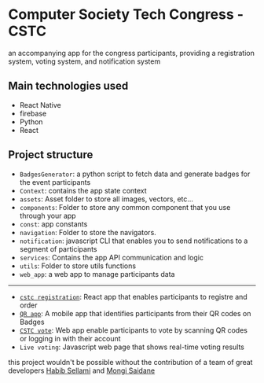 # Computer Society Tech Congress - CSTC
an accompanying app for the congress participants, providing a registration system, voting system, and notification system

## Main technologies used

- React Native
- firebase
- Python
- React

## Project structure

- `BadgesGenerator`: a python script to fetch data and generate badges for the event participants
- `Context`: contains the app state context
- `assets`: Asset folder to store all images, vectors, etc...
- `components`: Folder to store any common component that you use through your app 
- `const`: app constants 
- `navigation`: Folder to store the navigators.
- `notification`: javascript CLI that enables you to send notifications to a segment of participants   
- `services`: Contains the app API communication and logic
- `utils`: Folder to store utils functions 
- `web_app`: a web app to manage participants data
-----------
- [`cstc registration`](https://github.com/ahmedbechirmezhoud/cstc-registration):  React app that enables participants to registre and order
- [`QR app`](https://github.com/ahmedbechirmezhoud/cstc-qr):  A mobile app that identifies participants from their QR codes on Badges 
- [`CSTC vote`](https://github.com/ahmedbechirmezhoud/cstc-vote): Web app enable participants to vote by scanning QR codes or logging in with their account
- `Live voting`: Javascript web page that shows real-time voting results 

this project wouldn't be possible without the contribution of a team of great developers
  [Habib Sellami](https://github.com/SellamiHabib) and [Mongi Saidane](https://github.com/M0ngi)

